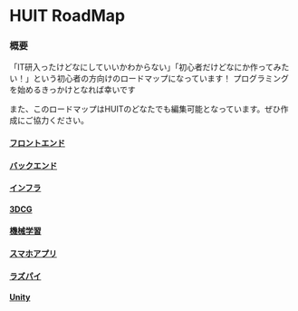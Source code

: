 # HUIT RoadMap 
### 概要
「IT研入ったけどなにしていいかわからない」「初心者だけどなにか作ってみたい！」という初心者の方向けのロードマップになっています！
プログラミングを始めるきっかけとなれば幸いです

また、このロードマップはHUITのどなたでも編集可能となっています。ぜひ作成にご協力ください。


#### [フロントエンド](https://huitgroup.github.io/huit-roadmap/frontend/)
#### [バックエンド](https://huitgroup.github.io/huit-roadmap/backend/)
#### [インフラ](https://huitgroup.github.io/huit-roadmap/infrastructure/)
#### [3DCG](https://huitgroup.github.io/huit-roadmap/3DCG/)
#### [機械学習](https://al-mikan.github.io/HUIT_Roadmap/AI/)
#### [スマホアプリ](https://al-mikan.github.io/HUIT_Roadmap/application/)
#### [ラズパイ](https://al-mikan.github.io/HUIT_Roadmap/raspberrypi/)
#### [Unity](https://al-mikan.github.io/HUIT_Roadmap/unity/)



